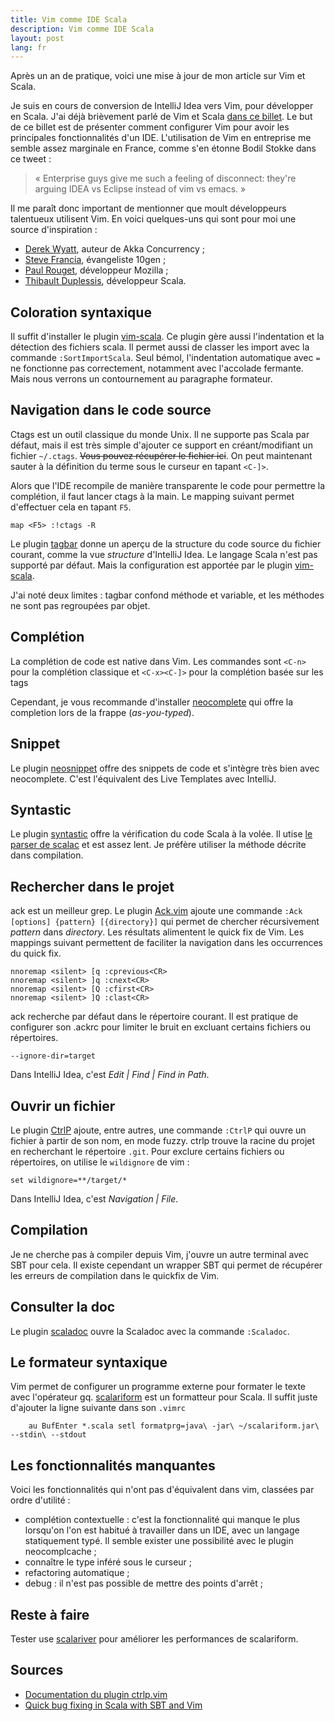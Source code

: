 ```yaml
---
title: Vim comme IDE Scala
description: Vim comme IDE Scala
layout: post
lang: fr
---
```

Après un an de pratique, voici une mise à jour de mon article sur Vim et Scala.

Je suis en cours de conversion de IntelliJ Idea vers Vim, pour développer en Scala. J'ai déjà
brièvement parlé de Vim et Scala [dans ce billet](tdd-en-scala.html). Le but de ce billet est de
présenter comment configurer Vim pour avoir les principales fonctionnalités d'un IDE. L'utilisation
de Vim en entreprise me semble assez marginale en France, comme s'en étonne Bodil Stokke dans ce
tweet :

> « Enterprise guys give me such a feeling of disconnect: they're arguing IDEA vs Eclipse instead of
> vim vs emacs. »

Il me paraît donc important de mentionner que moult développeurs talentueux utilisent Vim. En voici
quelques-uns qui sont pour moi une source d'inspiration :

-   [Derek Wyatt](https://twitter.com/derekwyatt), auteur de Akka Concurrency ;
-   [Steve Francia](https://twitter.com/spf13), évangeliste 10gen ;
-   [Paul Rouget](https://twitter.com/paulrouget), développeur Mozilla ;
-   [Thibault Duplessis](https://twitter.com/ornicar), développeur Scala.

## Coloration syntaxique

Il suffit d'installer le plugin [vim-scala](https://github.com/derekwyatt/vim-scala). Ce plugin gère
aussi l'indentation et la détection des fichiers scala. Il permet aussi de classer les import avec
la commande `:SortImportScala`. Seul bémol, l'indentation automatique avec `=` ne fonctionne pas
correctement, notamment avec l'accolade fermante. Mais nous verrons un contournement au paragraphe
formateur.

## Navigation dans le code source

Ctags est un outil classique du monde Unix. Il ne supporte pas Scala par défaut, mais il est très
simple d'ajouter ce support en créant/modifiant un fichier `~/.ctags`. ~~Vous pouvez récupérer le
fichier ici~~. On peut maintenant sauter à la
définition du terme sous le curseur en tapant `<C-]>`.

Alors que l'IDE recompile de manière transparente le code pour permettre la complétion, il faut
lancer ctags à la main. Le mapping suivant permet d'effectuer cela en tapant `F5`.

```
map <F5> :!ctags -R
```

Le plugin [tagbar](https://github.com/majutsushi/tagbar/) donne un aperçu de la structure du code
source du fichier courant, comme la vue *structure* d'IntelliJ Idea. Le langage Scala n'est pas
supporté par défaut. Mais la configuration est apportée par le plugin
[vim-scala](https://github.com/derekwyatt/vim-scala/blob/master/ftplugin/scala.vim#L139).

J'ai noté deux limites : tagbar confond méthode et variable, et les méthodes ne sont pas regroupées
par objet.

## Complétion

La complétion de code est native dans Vim. Les commandes sont `<C-n>` pour la complétion classique
et `<C-x><C-]>` pour la complétion basée sur les tags

Cependant, je vous recommande d'installer [neocomplete](https://github.com/Shougo/neocomplete.vim)
qui offre la completion lors de la frappe (*as-you-typed*).

## Snippet

Le plugin [neosnippet](https://github.com/Shougo/neosnippet.vim) offre des snippets de code et
s'intègre très bien avec neocomplete. C'est l'équivalent des Live Templates avec IntelliJ.

## Syntastic

Le plugin [syntastic](https://github.com/scrooloose/syntastic) offre la vérification du code Scala à
la volée. Il utise [le parser de
scalac](https://github.com/scrooloose/syntastic/blob/master/syntax_checkers/scala/scalac.vim) et est
assez lent. Je préfère utiliser la méthode décrite dans compilation.

## Rechercher dans le projet

ack est un meilleur grep. Le plugin [Ack.vim](https://github.com/mileszs/ack.vim) ajoute une
commande `:Ack [options] {pattern} [{directory}]` qui permet de chercher récursivement *pattern*
dans *directory*. Les résultats alimentent le quick fix de Vim. Les mappings suivant permettent de
faciliter la navigation dans les occurrences du quick fix.

```
nnoremap <silent> [q :cprevious<CR>
nnoremap <silent> ]q :cnext<CR>
nnoremap <silent> [Q :cfirst<CR>
nnoremap <silent> ]Q :clast<CR>
```

ack recherche par défaut dans le répertoire courant. Il est pratique de configurer son .ackrc pour
limiter le bruit en excluant certains fichiers ou répertoires.

```
--ignore-dir=target
```

Dans IntelliJ Idea, c'est *Edit | Find | Find in Path*.

## Ouvrir un fichier

Le plugin [CtrlP](https://github.com/kien/ctrlp.vim) ajoute, entre autres, une commande `:CtrlP` qui
ouvre un fichier à partir de son nom, en mode fuzzy. ctrlp trouve la racine du projet en recherchant
le répertoire `.git`. Pour exclure certains fichiers ou répertoires, on utilise le `wildignore` de
vim :

```
set wildignore=**/target/*
```

Dans IntelliJ Idea, c'est *Navigation | File*.

## Compilation

Je ne cherche pas à compiler depuis Vim, j'ouvre un autre terminal avec SBT pour cela. Il existe
cependant un wrapper SBT qui permet de récupérer les erreurs de compilation dans le quickfix de Vim.

## Consulter la doc

Le plugin [scaladoc](https://github.com/mdreves/vim-scaladoc) ouvre la Scaladoc avec la commande
`:Scaladoc`.

## Le formateur syntaxique

Vim permet de configurer un programme externe pour formater le texte avec l'opérateur gq.
[scalariform](https://github.com/mdr/scalariform) est un formatteur pour Scala. Il suffit juste
d'ajouter la ligne suivante dans son `.vimrc`

```
    au BufEnter *.scala setl formatprg=java\ -jar\ ~/scalariform.jar\ --stdin\ --stdout
```

## Les fonctionnalités manquantes

Voici les fonctionnalités qui n'ont pas d'équivalent dans vim, classées par ordre d'utilité :

-   complétion contextuelle : c'est la fonctionnalité qui manque le plus lorsqu'on l'on est habitué
    à travailler dans un IDE, avec un langage statiquement typé. Il semble exister une possibilité
    avec le plugin neocomplcache ;
-   connaître le type inféré sous le curseur ;
-   refactoring automatique ;
-   debug : il n'est pas possible de mettre des points d'arrêt ;

## Reste à faire

Tester use [scalariver](https://github.com/ornicar/scalariver) pour améliorer les performances de
scalariform.

## Sources

-   [Documentation du plugin ctrlp.vim](http://kien.github.io/ctrlp.vim/)
-   [Quick bug fixing in Scala with SBT and
    Vim](http://aloiscochard.blogspot.fr/2013/02/quick-bug-fixing-in-scala-with-sbt-and.html)

